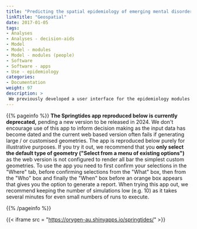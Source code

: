 ```yaml
---
title: "Predicting the spatial epidemiology of emerging mental disorders"
linkTitle: "Geospatial"
date: 2017-01-05
tags:
- Analyses
- Analyses - decision-aids
- Model
- Model - modules
- Model - modules (people)
- Software
- Software - apps
- Use - epidemiology
categories:
- Documentation
weight: 97
description: >
 We previously developed a user interface for the epidemiology modules of our Springtides [model of places](/docs/getting-started/model/places/).
---
```


{{% pageinfo %}}
**The Springtides app reproduced below is currently deprecated,** pending a new version to be released in 2024. We don't encourage use of this app to inform decision making as the input data has become dated and the current web based version often fails if generating large / or customised geometries. The app is reproduced below purely for illustrative purposes. If you try it out, we recommend that you **only select the default type of geometry ("Select from a menu of existing options")** as the web version is not configured to render all bar the simplest custom geometries. To use the app you need to first confirm your selections in the "Where" tab, before confirming selections from the "What" box, then from the "Who" box and finally the "When" box before an orange box appears that gives you the option to generate a report. When trying this app out, we recommend keeping the number of simulations low (e.g. 10) as it takes several minutes for even small numbers of runs to execute.

{{% /pageinfo %}}


{{< iframe src = "https://orygen-au.shinyapps.io/springtides/" >}}
